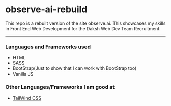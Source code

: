 # observe-ai-rebuild
This repo is a rebuilt version of the site observe.ai. This showcases my skills in Front End Web Development for the Daksh Web Dev Team Recruitment.
<hr />

### Languages and Frameworks used
- HTML
- SASS
- BootStrap(Just to show that I can work with BootStrap too)
- Vanilla JS

### Other Languages/Frameworks I am good at
- <a href="https://vishcomestrue.github.io/basic-CV-web-template/" style="textDecoration:none;">TailWind CSS</a>